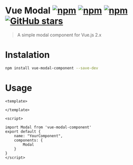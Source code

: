 # Vue Modal  [![npm](https://img.shields.io/npm/dt/vue-modal-component.svg)]() [![npm](https://img.shields.io/npm/v/vue-modal-component.svg)]() [![npm](https://img.shields.io/npm/l/vue-modal-component.svg)]() [![GitHub stars](https://img.shields.io/github/stars/cezardasilva/vue-modal-component.svg?style=social&label=Star)]()


> A simple modal component for Vue.js 2.x

# Instalation
```bash
npm install vue-modal-component --save-dev
```

# Usage
```Vue
<template>

</template>

<script>

import Modal from 'vue-modal-component'
export default {
	name: "YourComponent",
	components: {
	    Modal
	}
}
</script>
```
